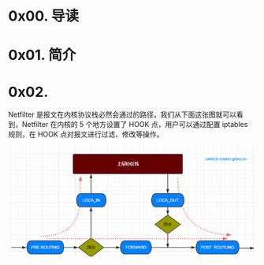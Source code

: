 # 0x00. 导读

# 0x01. 简介

# 0x02. 

Netfilter 是报文在内核协议栈必然会通过的路径，我们从下面这张图就可以看到，Netfilter 在内核的 5 个地方设置了 HOOK 点，用户可以通过配置 iptables 规则，在 HOOK 点对报文进行过滤、修改等操作。

![Alt text](../../pic/linux/net/netfilter_hook.png)

